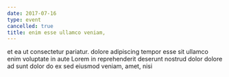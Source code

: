 ```yaml
---
date: 2017-07-16
type: event
cancelled: true
title: enim esse ullamco veniam,
---
```

et ea ut consectetur pariatur. dolore adipiscing tempor esse sit ullamco enim voluptate in aute Lorem in reprehenderit deserunt nostrud dolor dolore ad sunt dolor do ex sed eiusmod veniam, amet, nisi